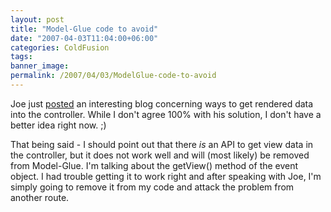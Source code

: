 ```yaml
---
layout: post
title: "Model-Glue code to avoid"
date: "2007-04-03T11:04:00+06:00"
categories: ColdFusion 
tags: 
banner_image: 
permalink: /2007/04/03/ModelGlue-code-to-avoid
---
```


Joe just <a href="http://www.firemoss.com/blog/index.cfm?mode=entry&entry=B7D4972F-3048-55C9-43EBC879822F7947">posted</a> an interesting blog concerning ways to get rendered data into the controller. While I don't agree 100% with his solution, I don't have a better idea right now. ;) 

That being said - I should point out that there <i>is</i> an API to get view data in the controller, but it does not work well and will (most likely) be removed from Model-Glue. I'm talking about the getView() method of the event object. I had trouble getting it to work right and after speaking with Joe, I'm simply going to remove it from my code and attack the problem from another route.